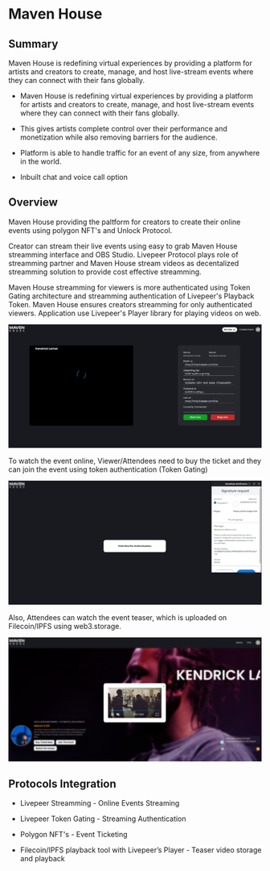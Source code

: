 # Maven House

## Summary

Maven House is redefining virtual experiences by providing a platform for artists and creators to create, manage, and host live-stream events where they can connect with their fans globally.

- Maven House is redefining virtual experiences
  by providing a platform for artists and creators
  to create, manage, and host live-stream events
  where they can connect with their fans globally.

- This gives artists complete control over their
  performance and monetization while also
  removing barriers for the audience.

- Platform is able to handle traffic for an event of
  any size, from anywhere in the world.

- Inbuilt chat and voice call option

## Overview

Maven House providing the paltform for creators to create their online events using polygon NFT's and Unlock Protocol.

Creator can stream their live events using easy to grab Maven House streamming interface and OBS Studio. Livepeer Protocol plays role of streamming partner and Maven House stream videos as decentalized streamming solution to provide cost effective streamming.

Maven House streamming for viewers is more authenticated using Token Gating architecture and streamming authentication of Livepeer's Playback Token. Maven House ensures creators streamming for only authenticated viewers. Application use Livepeer's Player library for playing videos on web.

![Maven House Go Live](https://github.com/MavenFoundation/Maven_House/blob/main/public/readme/go-live.png?raw=true)

To watch the event online, Viewer/Attendees need to buy the ticket and they can join the event using token authentication (Token Gating)

![Maven House Token Gating](https://github.com/MavenFoundation/Maven_House/blob/main/public/readme/token-gating.png?raw=true)

Also, Attendees can watch the event teaser, which is uploaded on Filecoin/IPFS using web3.storage.

![teaser](https://github.com/MavenFoundation/Maven_House/blob/main/public/readme/teaser.png?raw=true)

## Protocols Integration

- Livepeer Streamming - Online Events Streaming

- Livepeer Token Gating - Streaming Authentication

- Polygon NFT's - Event Ticketing

- Filecoin/IPFS playback tool with Livepeer’s Player - Teaser video storage and playback

##
